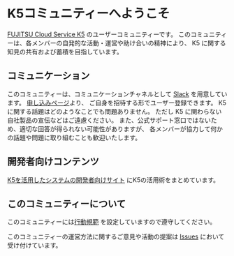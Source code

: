 # K5コミュニティーへようこそ

[FUJITSU Cloud Service K5](http://jp.fujitsu.com/solutions/cloud/k5/)
のユーザーコミュニティーです。
このコミュニティーは、各メンバーの自発的な活動・運営や助け合いの精神により、
K5 に関する知見の共有および蓄積を目指しています。

## コミュニケーション

このコミュニティーは、コミュニケーションチャネルとして
[Slack](https://k5-community.slack.com) を用意しています。
[申し込みページ](https://join.slack.com/t/k5-community/shared_invite/enQtMzM2NTMxNzAyODAyLWVjMzRhNDEwMDY0ODA0ZDk4YzE4MDY5OGZjOGY4YWE4ZTczZmRjNTE0NTBlMDNkODBiYmE3OTMwYmYyOGY5MGM)より、
ご自身を招待する形でユーザー登録できます。
K5 に関する話題はどのようなことでも問題ありません。
ただし K5 に関わらない自社製品の宣伝などはご遠慮ください。
また、公式サポート窓口ではないため、適切な回答が得られない可能性がありますが、
各メンバーが協力して何かの話題や問題に取り組むことも歓迎いたします。

## 開発者向けコンテンツ

[K5を活用したシステムの開発者向けサイト](https://k5-community.github.io/developer/)
にK5の活用術をまとめています。

## このコミュニティーについて

このコミュニティーには[行動規範](https://k5-community.github.io/ja/code-of-conduct)
を設定していますので遵守してください。

このコミュニティーの運営方法に関するご意見や活動の提案は
[Issues](https://github.com/k5-community/ja/issues) において受け付けています。
